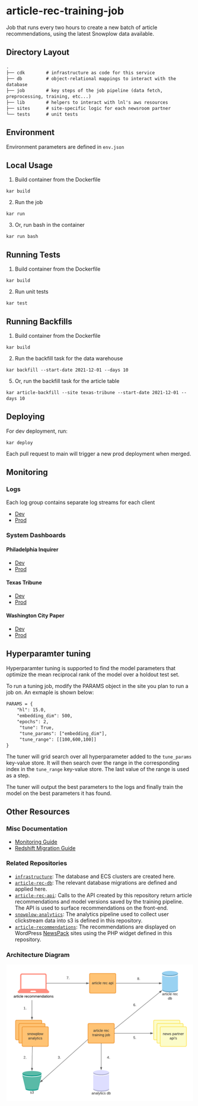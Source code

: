 # article-rec-training-job

Job that runs every two hours to create a new batch of article recommendations, using the latest Snowplow data available.

## Directory Layout

```
.
├── cdk        # infrastructure as code for this service
├── db         # object-relational mappings to interact with the database
├── job        # key steps of the job pipeline (data fetch, preprocessing, training, etc...)
├── lib        # helpers to interact with lnl's aws resources
├── sites      # site-specific logic for each newsroom partner
└── tests      # unit tests
```

## Environment

Environment parameters are defined in `env.json`

## Local Usage

1. Build container from the Dockerfile

```
kar build
```

2. Run the job

```
kar run
```

3. Or, run bash in the container

```
kar run bash
```

## Running Tests

1. Build container from the Dockerfile

```
kar build
```

2. Run unit tests

```
kar test
```

## Running Backfills

1. Build container from the Dockerfile

```
kar build
```

2. Run the backfill task for the data warehouse

```
kar backfill --start-date 2021-12-01 --days 10
```

5. Or, run the backfill task for the article table

```
kar article-backfill --site texas-tribune --start-date 2021-12-01 --days 10
```

## Deploying

For dev deployment, run:

```
kar deploy
```

Each pull request to main will trigger a new prod deployment when merged.

## Monitoring

### Logs

Each log group contains separate log streams for each client

- [Dev](https://console.aws.amazon.com/cloudwatch/home?region=us-east-1#logsV2:log-groups/log-group/DevArticleRecTrainingJobLogGroup)
- [Prod](https://console.aws.amazon.com/cloudwatch/home?region=us-east-1#logsV2:log-groups/log-group/ArticleRecTrainingJobLogGroup)

### System Dashboards

#### Philadelphia Inquirer

- [Dev](https://console.aws.amazon.com/cloudwatch/home?region=us-east-1#dashboards:name=dev-article-rec-training-job-pi;start=PT72H)
- [Prod](https://us-east-1.console.aws.amazon.com/cloudwatch/home?region=us-east-1#dashboards:name=article-rec-training-job-pi;start=PT72H)

#### Texas Tribune

- [Dev](https://console.aws.amazon.com/cloudwatch/home?region=us-east-1#dashboards:name=dev-article-rec-training-job-tt;start=PT72H)
- [Prod](https://us-east-1.console.aws.amazon.com/cloudwatch/home?region=us-east-1#dashboards:name=article-rec-training-job-tt;start=PT72H)

#### Washington City Paper

- [Dev](https://console.aws.amazon.com/cloudwatch/home?region=us-east-1#dashboards:name=dev-article-rec-training-job-wcp;start=PT72H)
- [Prod](https://console.aws.amazon.com/cloudwatch/home?region=us-east-1#dashboards:name=article-rec-training-job-wcp;start=PT72H)


## Hyperparamter tuning

Hyperparamter tuning is supported to find the model parameters that optimize the mean reciprocal rank of the model over a holdout test set.

To run a tuning job, modify the PARAMS object in the site you plan to run a job on. An exmaple is shown below:

```
PARAMS = {
    "hl": 15.0,
    "embedding_dim": 500,
    "epochs": 2,
     "tune": True,
     "tune_params": ["embedding_dim"],
     "tune_range": [[100,600,100]]
}
```

The tuner will grid search over all hyperparameter added to the `tune_params` key-value store. It will then search over the range in the corresponding index in the `tune_range` key-value store. The last value of the range is used as a step.

The tuner will output the best parameters to the logs and finally train the model on the best parameters it has found.



## Other Resources

### Misc Documentation

- [Monitoring Guide](https://www.notion.so/article-rec-backend-monitoring-30915f77759c4350b1b8588582c9ea04)
- [Redshift Migration Guide](https://www.notion.so/Redshift-Guide-21526b210bc3425cb80c2146f3b9e7e0)

### Related Repositories

- [`infrastructure`](https://github.com/LocalAtBrown/article-rec-api): The database and ECS clusters are created here.
- [`article-rec-db`](https://github.com/LocalAtBrown/article-rec-db): The relevant database migrations are defined and applied here.
- [`article-rec-api`](https://github.com/LocalAtBrown/article-rec-api): Calls to the API created by this repository return article recommendations and model versions saved by the training pipeline. The API is used to surface recommendations on the front-end.
- [`snowplow-analytics`](https://github.com/LocalAtBrown/snowplow-analytics): The analytics pipeline used to collect user clickstream data into s3 is defined in this repository.
- [`article-recommendations`](https://github.com/LocalAtBrown/article-recommendations): The recommendations are displayed on WordPress [NewsPack](https://newspack.pub/) sites using the PHP widget defined in this repository.

### Architecture Diagram

![architecture diagram](docs/images/arch-diagram.png)
